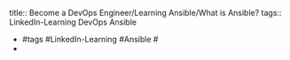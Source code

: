 title:: Become a DevOps Engineer/Learning Ansible/What is Ansible?
tags:: LinkedIn-Learning DevOps Ansible

- #tags #LinkedIn-Learning #Ansible #
-